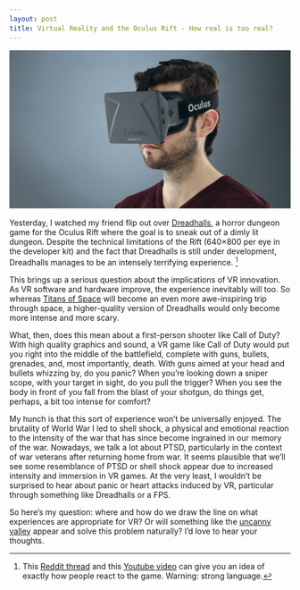 ```yaml
---
layout: post
title: Virtual Reality and the Oculus Rift - How real is too real?
---
```


![Oculus Rift](/images/oculus.jpg)

Yesterday, I watched my friend flip out over [Dreadhalls](http://www.dreadhalls.com/), a horror dungeon game for the Oculus Rift where the goal is to sneak out of a dimly lit dungeon. Despite the technical limitations of the Rift (640×800 per eye in the developer kit) and the fact that Dreadhalls is still under development, Dreadhalls manages to be an intensely terrifying experience. [^1]

[^1]: This [Reddit thread](http://www.reddit.com/r/gaming/comments/1m16d5/amnesia_in_virtual_reality_nope_fuck_that/) and this [Youtube video](https://www.youtube.com/watch?v=fl7fz__6B-4) can give you an idea of exactly how people react to the game. Warning: strong language.

This brings up a serious question about the implications of VR innovation. As VR software and hardware improve, the experience inevitably will too. So whereas [Titans of Space](http://www.crunchywood.com/) will become an even more awe-inspiring trip through space, a higher-quality version of Dreadhalls would only become more intense and more scary.

What, then, does this mean about a first-person shooter like Call of Duty? With high quality graphics and sound, a VR game like Call of Duty would put you right into the middle of the battlefield, complete with guns, bullets, grenades, and, most importantly, death. With guns aimed at your head and bullets whizzing by, do you panic? When you’re looking down a sniper scope, with your target in sight, do you pull the trigger? When you see the body in front of you fall from the blast of your shotgun, do things get, perhaps, a bit too intense for comfort?

My hunch is that this sort of experience won’t be universally enjoyed. The brutality of World War I led to shell shock, a physical and emotional reaction to the intensity of the war that has since become ingrained in our memory of the war. Nowadays, we talk a lot about PTSD, particularly in the context of war veterans after returning home from war. It seems plausible that we’ll see some resemblance of PTSD or shell shock appear due to increased intensity and immersion in VR games. At the very least, I wouldn’t be surprised to hear about panic or heart attacks induced by VR, particular through something like Dreadhalls or a FPS.

So here’s my question: where and how do we draw the line on what experiences are appropriate for VR? Or will something like the [uncanny valley](http://en.wikipedia.org/wiki/Uncanny_valley) appear and solve this problem naturally? I’d love to hear your thoughts.

